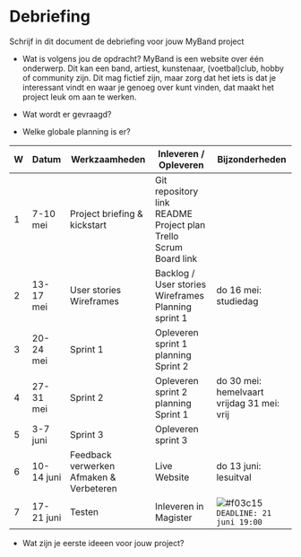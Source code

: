 # Debriefing

Schrijf in dit document de debriefing voor jouw MyBand project

* Wat is volgens jou de opdracht?
MyBand is een website over één onderwerp. Dit kan een band, artiest, kunstenaar,
(voetbal)club, hobby of community zijn. Dit mag fictief zijn, maar zorg dat het iets is dat je
interessant vindt en waar je genoeg over kunt vinden, dat maakt het project leuk om aan te
werken.

* Wat wordt er gevraagd?


* Welke globale planning is er?

| W | Datum | Werkzaamheden | Inleveren / Opleveren | Bijzonderheden|
 | ----- | ------ |---- |------ |---- | 
| 1 |7-10 mei|Project briefing & kickstart|Git repository link README Project plan Trello Scrum Board link|
| 2 |13-17 mei|User stories Wireframes|Backlog / User stories Wireframes Planning sprint 1|do 16 mei: studiedag|
| 3 |20-24 mei|Sprint 1|Opleveren sprint 1 planning Sprint 2|
| 4 |27-31 mei|Sprint 2|Opleveren sprint 2 planning Sprint 1|do 30 mei: hemelvaart vrijdag 31 mei: vrij|
| 5 |3-7 juni|Sprint 3|Opleveren sprint 3| |
| 6 |10-14 juni|Feedback verwerken Afmaken & Verbeteren|Live Website|do 13 juni: lesuitval|
| 7 |17-21 juni|Testen|Inleveren in Magister| ![#f03c15](https://placehold.it/15/f03c15/000000?text=+) `DEADLINE: 21 juni 19:00`|
* Wat zijn je eerste ideeen voor jouw project?

